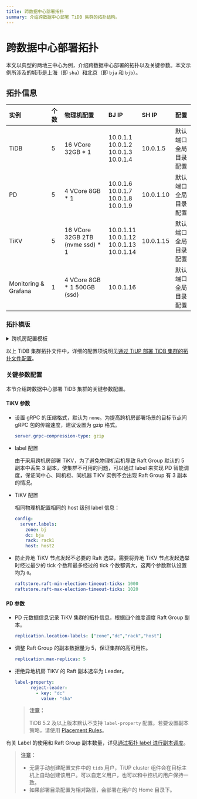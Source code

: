 ```yaml
---
title: 跨数据中心部署拓扑
summary: 介绍跨数据中心部署 TiDB 集群的拓扑结构。
---
```


# 跨数据中心部署拓扑

本文以典型的两地三中心为例，介绍跨数据中心部署的拓扑以及关键参数。本文示例所涉及的城市是上海（即 `sha`）和北京（即 `bja` 和 `bjb`）。

## 拓扑信息

|实例 | 个数 | 物理机配置 | BJ IP | SH IP |配置 |
| :-- | :-- | :-- | :-- | :-- | :-- |
| TiDB |5 | 16 VCore 32GB * 1 | 10.0.1.1 <br/> 10.0.1.2 <br/> 10.0.1.3 <br/> 10.0.1.4 | 10.0.1.5 | 默认端口 <br/>  全局目录配置 |
| PD | 5 | 4 VCore 8GB * 1 |10.0.1.6 <br/> 10.0.1.7 <br/> 10.0.1.8 <br/> 10.0.1.9 | 10.0.1.10 | 默认端口 <br/> 全局目录配置 |
| TiKV | 5 | 16 VCore 32GB 2TB (nvme ssd) * 1 | 10.0.1.11 <br/> 10.0.1.12 <br/> 10.0.1.13 <br/> 10.0.1.14 | 10.0.1.15 | 默认端口 <br/> 全局目录配置 |
| Monitoring & Grafana | 1 | 4 VCore 8GB * 1 500GB (ssd) | 10.0.1.16 || 默认端口 <br/> 全局目录配置 |

### 拓扑模版

<details>
<summary>跨机房配置模板</summary>

```yaml
# Tip: PD priority needs to be manually set using the PD-ctl client tool. such as, member Leader_priority PD-name numbers.
# Global variables are applied to all deployments and used as the default value of
# the deployments if a specific deployment value is missing.
#
# Abbreviations used in this example:
# sh: Shanghai Zone
# bj: Beijing Zone
# sha: Shanghai Datacenter A
# bja: Beijing Datacenter A
# bjb: Beijing Datacenter B

global:
  user: "tidb"
  ssh_port: 22
  deploy_dir: "/tidb-deploy"
  data_dir: "/tidb-data"
monitored:
  node_exporter_port: 9100
  blackbox_exporter_port: 9115
  deploy_dir: "/tidb-deploy/monitored-9100"
server_configs:
  tidb:
    log.level: debug
    log.slow-query-file: tidb-slow.log
  tikv:
    server.grpc-compression-type: gzip
    readpool.storage.use-unified-pool: true
    readpool.storage.low-concurrency: 8
  pd:
    replication.location-labels: ["zone","dc","rack","host"]
    replication.max-replicas: 5
    label-property:  # TiDB 5.2 及以上版本默认不支持 label-property 配置。若要设置副本策略，请使用 Placement Rules。
      reject-leader:
        - key: "dc"
          value: "sha"
pd_servers:
 - host: 10.0.1.6
 - host: 10.0.1.7
 - host: 10.0.1.8
 - host: 10.0.1.9
 - host: 10.0.1.10
tidb_servers:
 - host: 10.0.1.1
 - host: 10.0.1.2
 - host: 10.0.1.3
 - host: 10.0.1.4
 - host: 10.0.1.5
tikv_servers:
 - host: 10.0.1.11
   ssh_port: 22
   port: 20160
   status_port: 20180
   deploy_dir: "/tidb-deploy/tikv-20160"
   data_dir: "/tidb-data/tikv-20160"
   config:
     server.labels:
       zone: bj
       dc: bja
       rack: rack1
       host: host1
 - host: 10.0.1.12
   ssh_port: 22
   port: 20161
   status_port: 20181
   deploy_dir: "/tidb-deploy/tikv-20161"
   data_dir: "/tidb-data/tikv-20161"
   config:
     server.labels:
       zone: bj
       dc: bja
       rack: rack1
       host: host2
 - host: 10.0.1.13
   ssh_port: 22
   port: 20160
   status_port: 20180
   deploy_dir: "/tidb-deploy/tikv-20160"
   data_dir: "/tidb-data/tikv-20160"
   config:
     server.labels:
       zone: bj
       dc: bjb
       rack: rack1
       host: host1
 - host: 10.0.1.14
   ssh_port: 22
   port: 20161
   status_port: 20181
   deploy_dir: "/tidb-deploy/tikv-20161"
   data_dir: "/tidb-data/tikv-20161"
   config:
     server.labels:
       zone: bj
       dc: bjb
       rack: rack1
       host: host2
 - host: 10.0.1.15
   ssh_port: 22
   port: 20160
   deploy_dir: "/tidb-deploy/tikv-20160"
   data_dir: "/tidb-data/tikv-20160"
   config:
     server.labels:
       zone: sh
       dc: sha
       rack: rack1
       host: host1
     readpool.storage.use-unified-pool: true
     readpool.storage.low-concurrency: 10
     raftstore.raft-min-election-timeout-ticks: 1000
     raftstore.raft-max-election-timeout-ticks: 1020
monitoring_servers:
 - host: 10.0.1.16
grafana_servers:
 - host: 10.0.1.16
```

</details>

以上 TiDB 集群拓扑文件中，详细的配置项说明见[通过 TiUP 部署 TiDB 集群的拓扑文件配置](/tiup/tiup-cluster-topology-reference.md)。

### 关键参数配置

本节介绍跨数据中心部署 TiDB 集群的关键参数配置。

#### TiKV 参数

- 设置 gRPC 的压缩格式，默认为 `none`。为提高跨机房部署场景的目标节点间 gRPC 包的传输速度，建议设置为 gzip 格式。

    ```yaml
    server.grpc-compression-type: gzip
    ```

- label 配置

    由于采用跨机房部署 TiKV，为了避免物理机宕机导致 Raft Group 默认的 5 副本中丢失 3 副本，使集群不可用的问题，可以通过 label 来实现 PD 智能调度，保证同中心、同机柜、同机器 TiKV 实例不会出现 Raft Group 有 3 副本的情况。

- TiKV 配置

    相同物理机配置相同的 host 级别 label 信息：

    ```yaml
    config:
      server.labels:
        zone: bj
        dc: bja
        rack: rack1
        host: host2
    ```

- 防止异地 TiKV 节点发起不必要的 Raft 选举，需要将异地 TiKV 节点发起选举时经过最少的 tick 个数和最多经过的 tick 个数都调大，这两个参数默认设置均为 `0`。

    ```yaml
    raftstore.raft-min-election-timeout-ticks: 1000
    raftstore.raft-max-election-timeout-ticks: 1020
    ```

#### PD 参数

- PD 元数据信息记录 TiKV 集群的拓扑信息，根据四个维度调度 Raft Group 副本。

    ```yaml
    replication.location-labels: ["zone","dc","rack","host"]
    ```

- 调整 Raft Group 的副本数据量为 5，保证集群的高可用性。

    ```yaml
    replication.max-replicas: 5
    ```

- 拒绝异地机房 TiKV 的 Raft 副本选举为 Leader。

    ```yaml
    label-property:
          reject-leader:
            - key: "dc"
              value: "sha"
    ```

    > **注意：**
    >
    > TiDB 5.2 及以上版本默认不支持 `label-property` 配置。若要设置副本策略，请使用 [Placement Rules](/configure-placement-rules.md)。

有关 Label 的使用和 Raft Group 副本数量，详见[通过拓扑 label 进行副本调度](/schedule-replicas-by-topology-labels.md)。

> **注意：**
>
> - 无需手动创建配置文件中的 `tidb` 用户，TiUP cluster 组件会在目标主机上自动创建该用户。可以自定义用户，也可以和中控机的用户保持一致。
> - 如果部署目录配置为相对路径，会部署在用户的 Home 目录下。
